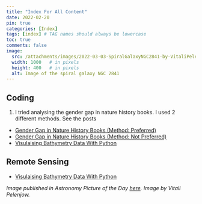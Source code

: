 ```yaml
---
title: "Index For All Content"
date: 2022-02-20
pin: true
categories: [Index]
tags: [index] # TAG names should always be lowercase
toc: true
comments: false
image:
  src: /attachments/images/2022-03-03-SpiralGalaxyNGC2841-by-VitaliPelenjow.jpeg
  width: 1000   # in pixels
  height: 400   # in pixels
  alt: Image of the spiral galaxy NGC 2841 
---
```


## Coding 

1. I tried analysing the gender gap in nature history books. I used 2 different methods. See the posts 
- [Gender Gap in Nature History Books (Method: Preferred)](https://nat-arslan.github.io/posts/Gender-Gap-In-Nature-History-Books-NLTK/)
- [Gender Gap in Nature History Books (Method: Not Preferred)](https://nat-arslan.github.io/posts/Gender-Gap-In-Nature-History-Books/)
- [Visulaising Bathymetry Data With Python]()

## Remote Sensing
- [Visulaising Bathymetry Data With Python]()




_Image published in Astronomy Picture of the Day [here](https://apod.nasa.gov/apod/astropix.html). Image by Vitali Pelenjow._